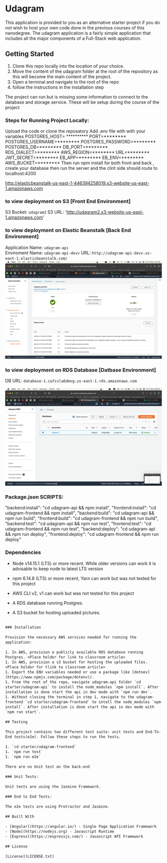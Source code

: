 # Udagram

This application is provided to you as an alternative starter project if you do not wish to host your own code done in the previous courses of this nanodegree. The udagram application is a fairly simple application that includes all the major components of a Full-Stack web application.

## Getting Started

1. Clone this repo locally into the location of your choice.
1. Move the content of the udagram folder at the root of the repository as this will become the main content of the project.
1. Open a terminal and navigate to the root of the repo
1. follow the instructions in the installation step

The project can run but is missing some information to connect to the database and storage service. These will be setup during the course of the project


### Steps for Running Project Locally:
Upload the code or clone the reposatory 
Add .env file with with your variables
    POSTGRES_HOST= **********
    PORT=********
    POSTGRES_USERNAME=********
    POSTGRES_PASSWORD=********
    POSTGRES_DB=********
    DB_PORT=********
    RDS_DIALECT=********
    AWS_REGION=********
    URL=********
    JWT_SECRET=********
    EB_APP=********
    EB_ENV=********
    AWS_BUCKET=********
Then run npm install for both front and back , create your database then run the server and the clint side should route to localhost:4200


http://elasticbeanstalk-us-east-1-446394258019.s3-website-us-east-1.amazonaws.com


### to view deployment on S3 [Front End Environment]
S3 Bucket: `udagram2`
S3 URL: 'http://udagram2.s3-website-us-east-1.amazonaws.com'


### to view deployment on Elastic Beanstalk [Back End Environment]
Application Name: `udagram-api`  
Enviroment Name: `udagram-api-devv`
URL: `http://udagram-api-devv.us-east-1.elasticbeanstalk.com/`
![This is an image](https://github.com/HendMohammed90/udagram-project/blob/master/Docs/%20EB/Screen%20Shot%202022-05-14%20at%202.21.20%20PM.png)


###  to view deployment on RDS Database [Datbase Environment]
DB URL: `database-1.cw7cvla6dmvg.us-east-1.rds.amazonaws.com`

![This is an image](https://github.com/HendMohammed90/udagram-project/blob/1300db723e7b55bfd8afd6c42b61b167c95056bc/Docs/RDS/Screen%20Shot%202022-05-13%20at%204.58.07%20PM.png)


### Package.json SCRIPTS:

  "backend:install": "cd udagram-api && npm install",
  "frontend:install": "cd udagram-frontend && npm install",
  "backend:build": "cd udagram-api && npm run build",
  "frontend:build": "cd udagram-frontend && npm run build",
  "backend:test": "cd udagram-api && npm run test",
  "frontend:test": "cd udagram-frontend && npm run test",
  "backend:deploy": "cd udagram-api && npm run deploy",
  "frontend:deploy": "cd udagram-frontend && npm run deploy"

### Dependencies

- Node v14.15.1 (LTS) or more recent. While older versions can work it is advisable to keep node to latest LTS version

- npm 6.14.8 (LTS) or more recent, Yarn can work but was not tested for this project

- AWS CLI v2, v1 can work but was not tested for this project

- A RDS database running Postgres.

- A S3 bucket for hosting uploaded pictures.

```

### Installation

Provision the necessary AWS services needed for running the application:

1. In AWS, provision a publicly available RDS database running Postgres. <Place holder for link to classroom article>
1. In AWS, provision a s3 bucket for hosting the uploaded files. <Place holder for tlink to classroom article>
1. Export the ENV variables needed or use a package like [dotnev](https://www.npmjs.com/package/dotenv)/.
1. From the root of the repo, navigate udagram-api folder `cd starter/udagram-api` to install the node_modules `npm install`. After installation is done start the api in dev mode with `npm run dev`.
1. Without closing the terminal in step 1, navigate to the udagram-frontend `cd starter/udagram-frontend` to intall the node_modules `npm install`. After installation is done start the api in dev mode with `npm run start`.

## Testing

This project contains two different test suite: unit tests and End-To-End tests(e2e). Follow these steps to run the tests.

1. `cd starter/udagram-frontend`
1. `npm run test`
1. `npm run e2e`

There are no Unit test on the back-end

### Unit Tests:

Unit tests are using the Jasmine Framework.

### End to End Tests:

The e2e tests are using Protractor and Jasmine.

## Built With

- [Angular](https://angular.io/) - Single Page Application Framework
- [Node](https://nodejs.org) - Javascript Runtime
- [Express](https://expressjs.com/) - Javascript API Framework

## License

[License](LICENSE.txt)
